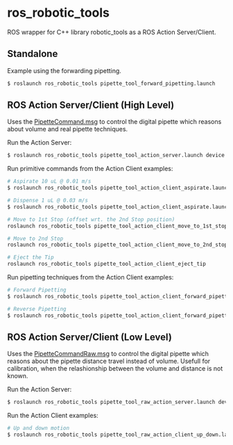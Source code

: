 # ros_robotic_tools

ROS wrapper for C++ library robotic_tools as a ROS Action Server/Client.

## Standalone
Example using the forwarding pipetting.
``` sh
$ roslaunch ros_robotic_tools pipette_tool_forward_pipetting.launch
```

## ROS Action Server/Client (High Level)
Uses the [PipetteCommand.msg](./msg/PipetteCommand.msg) to control the digital pipette which reasons about volume and real pipette techniques.

Run the Action Server:
``` sh
$ roslaunch ros_robotic_tools pipette_tool_action_server.launch device:=/dev/ttyACM0 baudrate:=9600
```

Run primitive commands from the Action Client examples:
``` sh
# Aspirate 10 uL @ 0.01 m/s
$ roslaunch ros_robotic_tools pipette_tool_action_client_aspirate.launch volume:=10000 speed:=0.01

# Dispense 1 uL @ 0.03 m/s
$ roslaunch ros_robotic_tools pipette_tool_action_client_aspirate.launch volume:=1000 speed:=0.03

# Move to 1st Stop (offset wrt. the 2nd Stop position)
roslaunch ros_robotic_tools pipette_tool_action_client_move_to_1st_stop.launch upward_volume_offset:=10000 speed:=0.01

# Move to 2nd Stop
roslaunch ros_robotic_tools pipette_tool_action_client_move_to_2nd_stop.launch speed:=0.01

# Eject the Tip
roslaunch ros_robotic_tools pipette_tool_action_client_eject_tip
```

Run pipetting techniques from the Action Client examples:
``` sh
# Forward Pipetting
$ roslaunch ros_robotic_tools pipette_tool_action_client_forward_pipetting.launch

# Reverse Pipetting
$ roslaunch ros_robotic_tools pipette_tool_action_client_forward_pipetting.launch
```

## ROS Action Server/Client (Low Level)
Uses the [PipetteCommandRaw.msg](./msg/PipetteCommandRaw.msg) to control the digital pipette which reasons about the pipette distance travel instead of volume. Usefull for calibration, when the relashionship between the volume and distance is not known.

Run the Action Server:
``` sh
$ roslaunch ros_robotic_tools pipette_tool_raw_action_server.launch device:=/dev/ttyACM0 baudrate:=9600
```

Run the Action Client examples:
``` sh
# Up and down motion
$ roslaunch ros_robotic_tools pipette_tool_raw_action_client_up_down.launch

```
